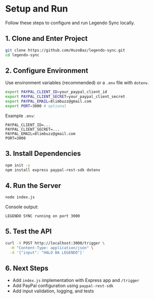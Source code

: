 # Setup and Run

Follow these steps to configure and run Legendo Sync locally.

## 1. Clone and Enter Project
```bash
git clone https://github.com/HuzoBaz/legendo-sync.git
cd legendo-sync
```

## 2. Configure Environment
Use environment variables (recommended) or a `.env` file with `dotenv`.

```bash
export PAYPAL_CLIENT_ID=your_paypal_client_id
export PAYPAL_CLIENT_SECRET=your_paypal_client_secret
export PAYPAL_EMAIL=8limbuzz@gmail.com
export PORT=3000 # optional
```

Example `.env`:
```dotenv
PAYPAL_CLIENT_ID=...
PAYPAL_CLIENT_SECRET=...
PAYPAL_EMAIL=8limbuzz@gmail.com
PORT=3000
```

## 3. Install Dependencies
```bash
npm init -y
npm install express paypal-rest-sdk dotenv
```

## 4. Run the Server
```bash
node index.js
```
Console output:
```
LEGENDO SYNC running on port 3000
```

## 5. Test the API
```bash
curl -X POST http://localhost:3000/trigger \
  -H "Content-Type: application/json" \
  -d '{"input": "HALO BA LEGENDO"}'
```

## 6. Next Steps
- Add `index.js` implementation with Express app and `/trigger`
- Add PayPal configuration using `paypal-rest-sdk`
- Add input validation, logging, and tests
